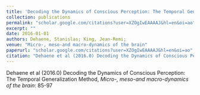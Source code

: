 ```yaml
---
title: 'Decoding the Dynamics of Conscious Perception: The Temporal Generalization Method'
collection: publications
permalink: "scholar.google.com/citations?user=XZOgIwEAAAAJ&hl=en&oi=ao"
excerpt: ""
date: 2016-01-01
authors: Dehaene, Stanislas; King, Jean-Remi; 
venue: "Micro-, meso-and macro-dynamics of the brain"
paperurl: "scholar.google.com/citations?user=XZOgIwEAAAAJ&hl=en&oi=ao"
citation: "Dehaene et al (2016.0) Decoding the Dynamics of Conscious Perception: The Temporal Generalization Method, <i>Micro-, meso-and macro-dynamics of the brain</i>: 85-97"
---
```

Dehaene et al (2016.0) Decoding the Dynamics of Conscious Perception: The Temporal Generalization Method, <i>Micro-, meso-and macro-dynamics of the brain</i>: 85-97
